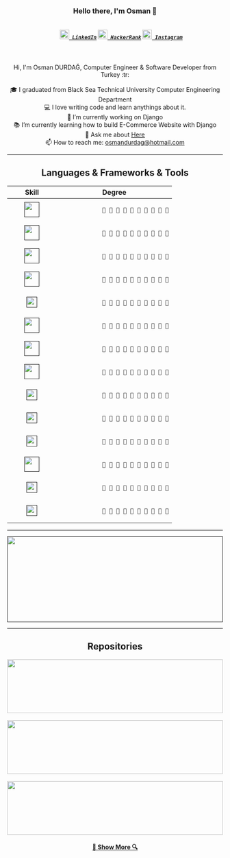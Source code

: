 <h3 align="center">Hello there, I'm Osman 👋</h3>
<h5 align="center">
  <code>
    <a href="https://www.linkedin.com/in/osmandurdag/" title="LinkedIn"><img width="22" src="https://github.com/zumrudu-anka/zumrudu-anka/blob/master/images/linkedin.svg"> LinkedIn</a></code>
  <code><a href="https://www.hackerrank.com/zumrudu_anka" title="HackerRank Profile"><img width="22" src="https://github.com/zumrudu-anka/zumrudu-anka/blob/master/images/hackerrank.png"> HackerRank</a></code>
  <code><a href="https://www.instagram.com/osman__durdag/" title="Instagram Profile"><img width="22" src="https://github.com/zumrudu-anka/zumrudu-anka/blob/master/images/instagram.svg"> Instagram</a></code>
</h5>
<br>
<p align="center">
  Hi, I'm Osman DURDAĞ, Computer Engineer & Software Developer from Turkey :tr:
  <br>
  <br>
  🎓 I graduated from Black Sea Technical University Computer Engineering Department
  <br>
  💻 I love writing code and learn anythings about it.
  <br>
  🔬 I’m currently working on Django
  <br>
  📚 I’m currently learning how to build E-Commerce Website with Django
  <br>
  💬 Ask me about <a href="https://github.com/zumrudu-anka/zumrudu-anka/issues" title="Issues">Here</a>
  <br>
  📫 How to reach me: <a href="mailto: osmandurdag@hotmail.com">osmandurdag@hotmail.com</a>
</p>

<hr>

<h2 align="center">Languages & Frameworks & Tools</h2>

<table align="center">
  <thead>
    <tr>
      <th width="30%">Skill</th>
      <th>Degree</th>
    </tr>
  </thead>
  <tbody>
    <tr>
      <td align="center">
        <a href="" title="C"><img height="35" src="https://github.com/zumrudu-anka/zumrudu-anka/blob/master/images/c.svg"></a>
      </td>
      <td align="center">
          <code>
            💙 💙 💙 💙 💙 💙 💙 💙 🤍 🤍
          </code>
      </td>
    </tr>
    <tr>
      <td align="center">
        <a href="" title="C++"><img height="35" src="https://github.com/zumrudu-anka/zumrudu-anka/blob/master/images/cpp.svg"></a>
      </td>
      <td align="center">
          <code>
            💙 💙 💙 💙 💙 💙 💙 💙 💙 🤍
          </code>
      </td>
    </tr>
    <tr>
      <td align="center">
        <a href="" title="C#"><img height="35" src="https://github.com/zumrudu-anka/zumrudu-anka/blob/master/images/cSharp.svg"></a>
      </td>
      <td align="center">
          <code>
            💙 💙 💙 💙 💙 💙 💙 💙 🤍 🤍
          </code>
      </td>
    </tr>
    <tr>
      <td align="center">
        <a href="" title="Python"><img height="35" src="https://github.com/zumrudu-anka/zumrudu-anka/blob/master/images/python.svg"></a>
      </td>
      <td align="center">
          <code>
            💙 💙 💙 💙 💙 💙 💙 💙 💙 🤍
          </code>
      </td>
    </tr>
    <tr>
      <td align="center">
        <a href="" title="Django"><img height="25" src="https://github.com/zumrudu-anka/zumrudu-anka/blob/master/images/django.svg"></a>
      </td>
      <td align="center">
          <code>
            💙 💙 💙 💙 💙 💙 💙 💙 💙 🤍
          </code>
      </td>
    </tr>
    <tr>
      <td align="center">
        <a href="" title="JavaScript"><img height="35" src="https://github.com/zumrudu-anka/zumrudu-anka/blob/master/images/javascript.svg"></a>
      </td>
      <td align="center">
          <code>
            💙 💙 💙 💙 💙 💙 💙 💙 💙 🤍
          </code>
      </td>
    </tr>
    <tr>
      <td align="center">
        <a href="" title="HTML5"><img height="35" src="https://github.com/zumrudu-anka/zumrudu-anka/blob/master/images/html5.svg"></a>
      </td>
      <td align="center">
          <code>
            💙 💙 💙 💙 💙 💙 💙 💙 💙 🤍
          </code>
      </td>
    </tr>
    <tr>
      <td align="center">
        <a href="" title="CSS"><img height="35" src="https://github.com/zumrudu-anka/zumrudu-anka/blob/master/images/css.svg"></a>
      </td>
      <td align="center">
          <code>
            💙 💙 💙 💙 💙 💙 💙 💙 💙 🤍
          </code>
      </td>
    </tr>
    <tr>
      <td align="center">
        <a href="" title="Angular JS"><img height="25" src="https://github.com/zumrudu-anka/zumrudu-anka/blob/master/images/angularjs.svg"></a>
      </td>
      <td align="center">
          <code>
            💙 💙 💙 💙 💙 💙 💙 💙 🤍 🤍
          </code>
      </td>
    </tr>
    <tr>
      <td align="center">
        <a href="" title=".NetCore"><img height="25" src="https://github.com/zumrudu-anka/zumrudu-anka/blob/master/images/dotnetcore.svg"></a>
      </td>
      <td align="center">
          <code>
            💙 💙 💙 💙 💙 💙 💙 🤍 🤍 🤍
          </code>
      </td>
    </tr>
    <tr>
      <td align="center">
        <a href="" title="Jquery"><img height="25" src="https://github.com/zumrudu-anka/zumrudu-anka/blob/master/images/jquery.svg"></a>
      </td>
      <td align="center">
          <code>
            💙 💙 💙 💙 💙 💙 💙 💙 💙 🤍
          </code>
      </td>
    </tr>
    <tr>
      <td align="center">
        <a href="" title="Java"><img height="35" src="https://github.com/zumrudu-anka/zumrudu-anka/blob/master/images/java.svg"></a>
      </td>
      <td align="center">
          <code>
            💙 💙 💙 💙 💙 💙 💙 💙 🤍 🤍
          </code>
      </td>
    </tr>
    <tr>
      <td align="center">
        <a href="" title="JSON"><img height="25" src="https://github.com/zumrudu-anka/zumrudu-anka/blob/master/images/json.svg"></a>
      </td>
      <td align="center">
          <code>
            💙 💙 💙 💙 💙 💙 💙 💙 💙 🤍
          </code>
      </td>
    </tr>
    <tr>
      <td align="center">
        <a href="" title="Unity"><img height="25" src="https://github.com/zumrudu-anka/zumrudu-anka/blob/master/images/unity.svg"></a>
      </td>
      <td align="center">
          <code>
            💙 💙 💙 💙 💙 💙 🤍 🤍 🤍 🤍
          </code>
      </td>
    </tr>
  </tbody>
</table>

<hr>

<a href="" title="My Github Stats"><img width="100%" height="200" src="https://github-readme-stats.vercel.app/api?username=zumrudu-anka&show_icons=true&theme=gotham"></a>

<hr>

<h2 align="center">Repositories</h2>

<a href="https://github.com/zumrudu-anka/Algorithms" title="Algorithms"><img width="100%" height="125" src="https://github-readme-stats.vercel.app/api/pin/?username=zumrudu-anka&repo=Algorithms&theme=gotham"></a>
<br>
<br>
<a href="https://github.com/zumrudu-anka/Turkce-Heceleme-CPP" title="Turkce-Heceleme-CPP"><img width="100%" height="125" src="https://github-readme-stats.vercel.app/api/pin/?username=zumrudu-anka&repo=Turkce-Heceleme-CPP&theme=gotham"></a>
<br>
<br>
<a href="https://github.com/zumrudu-anka/DataStructures" title="DataStructures"><img width="100%" height="125" src="https://github-readme-stats.vercel.app/api/pin/?username=zumrudu-anka&repo=DataStructures&theme=gotham"></a>
<br>
  <h4 align="center"><a href="https://github.com/zumrudu-anka/DataStructures" title="Show Repositories">🔎 Show More 🔍</a></h4>

<!-- [![ReadMe Card](https://github-readme-stats.vercel.app/api/pin/?username=zumrudu-anka&repo=Algorithms&theme=gotham)](https://github.com/zumrudu-anka/Algorithms)[![ReadMe Card](https://github-readme-stats.vercel.app/api/pin/?username=zumrudu-anka&repo=Turkce-Heceleme-CPP&theme=gotham)](https://github.com/zumrudu-anka/Turkce-Heceleme-CPP)
[![ReadMe Card](https://github-readme-stats.vercel.app/api/pin/?username=zumrudu-anka&repo=DataStructures&theme=gotham)](https://github.com/zumrudu-anka/DataStructures)
[![ReadMe Card](https://github-readme-stats.vercel.app/api/pin/?username=zumrudu-anka&repo=NeedlemanWunschAlgorithmWithOpenMP&theme=gotham)](https://github.com/zumrudu-anka/NeedlemanWunschAlgorithmWithOpenMP)
[![ReadMe Card](https://github-readme-stats.vercel.app/api/pin/?username=zumrudu-anka&repo=KTU-TraditionalComputerOlympics-2019&theme=gotham)](https://github.com/zumrudu-anka/KTU-TraditionalComputerOlympics-2019) -->

<!--
**zumrudu-anka/zumrudu-anka** is a ✨ _special_ ✨ repository because its `README.md` (this file) appears on your GitHub profile.

Here are some ideas to get you started:

- 🔭 I’m currently working on ...
- 🌱 I’m currently learning ...
- 👯 I’m looking to collaborate on ...
- 🤔 I’m looking for help with ...
- 💬 Ask me about ...
- 📫 How to reach me: ...
- 😄 Pronouns: ...
- ⚡ Fun fact: ...
-->
